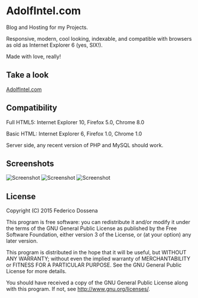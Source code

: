 # AdolfIntel.com
Blog and Hosting for my Projects.

Responsive, modern, cool looking, indexable, and compatible with browsers as old as Internet Explorer 6 (yes, SIX!).

Made with love, really! 
 
## Take a look
[AdolfIntel.com](http://adolfintel.com/)
 
## Compatibility
Full HTML5: Internet Explorer 10, Firefox 5.0, Chrome 8.0

Basic HTML: Internet Explorer 6, Firefox 1.0, Chrome 1.0

Server side, any recent version of PHP and MySQL should work.

## Screenshots
![Screenshot](http://adolfintel.com/this/screen1.png)
![Screenshot](http://adolfintel.com/this/screen2.png)
![Screenshot](http://adolfintel.com/this/screen3.png)

## License
Copyright (C) 2015 Federico Dossena

This program is free software: you can redistribute it and/or modify
it under the terms of the GNU General Public License as published by
the Free Software Foundation, either version 3 of the License, or
(at your option) any later version.

This program is distributed in the hope that it will be useful,
but WITHOUT ANY WARRANTY; without even the implied warranty of
MERCHANTABILITY or FITNESS FOR A PARTICULAR PURPOSE.  See the
GNU General Public License for more details.

You should have received a copy of the GNU General Public License
along with this program.  If not, see <http://www.gnu.org/licenses/>.
